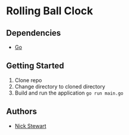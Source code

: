 # Rolling Ball Clock

## Dependencies

- [Go](https://golang.org)

## Getting Started

1.  Clone repo
2.  Change directory to cloned directory
3.  Build and run the application `go run main.go`

## Authors
- [Nick Stewart](https://github.com/nickstew)